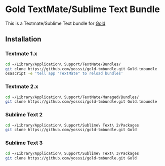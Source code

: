 # Gold TextMate/Sublime Text Bundle

This is a Textmate/Sublime Text bundle for [Gold](https://github.com/yosssi/gold)

## Installation

### Textmate 1.x

```sh
cd ~/Library/Application\ Support/TextMate/Bundles/
git clone https://github.com/yosssi/gold-tmbundle.git Gold.tmbundle
osascript -e 'tell app "TextMate" to reload bundles'
```

### Textmate 2.x

```sh
cd ~/Library/Application\ Support/TextMate/Managed/Bundles/
git clone https://github.com/yosssi/gold-tmbundle.git Gold.tmbundle
```

### Sublime Text 2

```sh
cd ~/Library/Application\ Support/Sublime\ Text\ 2/Packages
git clone https://github.com/yosssi/gold-tmbundle.git Gold
```

### Sublime Text 3

```sh
cd ~/Library/Application\ Support/Sublime\ Text\ 3/Packages
git clone https://github.com/yosssi/gold-tmbundle.git Gold
```
